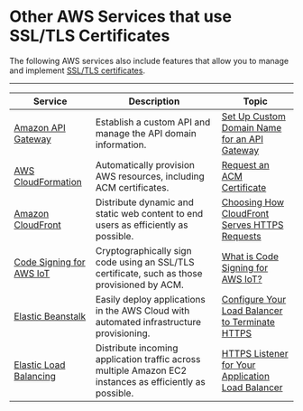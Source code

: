 # Other AWS Services that use SSL/TLS Certificates<a name="awspki-service-other"></a>

The following AWS services also include features that allow you to manage and implement [SSL/TLS certificates](pki-concepts.md#concept-sslcert)\.


****  

| Service | Description | Topic | 
| --- | --- | --- | 
| [Amazon API Gateway](https://docs.aws.amazon.com/apigateway/latest/developerguide/welcome.html) | Establish a custom API and manage the API domain information\. | [Set Up Custom Domain Name for an API Gateway](https://docs.aws.amazon.com/apigateway/latest/developerguide/how-to-custom-domains.html) | 
| [AWS CloudFormation](https://docs.aws.amazon.com/AWSCloudFormation/latest/UserGuide/Welcome.html) | Automatically provision AWS resources, including ACM certificates\. | [Request an ACM Certificate](https://docs.aws.amazon.com/AWSCloudFormation/latest/UserGuide/aws-resource-certificatemanager-certificate.html) | 
| [Amazon CloudFront](https://docs.aws.amazon.com/AmazonCloudFront/latest/DeveloperGuide/Introduction.html) | Distribute dynamic and static web content to end users as efficiently as possible\. | [Choosing How CloudFront Serves HTTPS Requests](https://docs.aws.amazon.com/AmazonCloudFront/latest/DeveloperGuide/cnames-https-dedicated-ip-or-sni.html) | 
| [Code Signing for AWS IoT](https://docs.aws.amazon.com/signer/latest/developerguide/Welcome.html) | Cryptographically sign code using an SSL/TLS certificate, such as those provisioned by ACM\. | [What is Code Signing for AWS IoT?](https://docs.aws.amazon.com/signer/latest/developerguide/whatis-services.html) | 
| [Elastic Beanstalk](https://docs.aws.amazon.com/elasticbeanstalk/latest/dg/Welcome.html) | Easily deploy applications in the AWS Cloud with automated infrastructure provisioning\. | [Configure Your Load Balancer to Terminate HTTPS](https://docs.aws.amazon.com/elasticbeanstalk/latest/dg/configuring-https-elb.html) | 
| [Elastic Load Balancing](https://docs.aws.amazon.com/elasticloadbalancing/latest/userguide/what-is-load-balancing.html) | Distribute incoming application traffic across multiple Amazon EC2 instances as efficiently as possible\. | [HTTPS Listener for Your Application Load Balancer](https://docs.aws.amazon.com/elasticloadbalancing/latest/application/create-https-listener.html#https-listener-certificate) | 